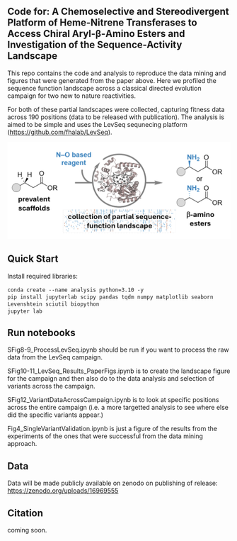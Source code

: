 ## Code for: A Chemoselective and Stereodivergent Platform of Heme-Nitrene Transferases to Access Chiral Aryl-β-Amino Esters and Investigation of the Sequence-Activity Landscape

This repo contains the code and analysis to reproduce the data mining and figures that were generated from the paper above. Here we profiled the sequence function landscape across a classical directed evolution campaign for two new to nature reactivities. 

For both of these partial landscapes were collected, capturing fitness data across 190 positions (data to be released with publication). The analysis is aimed to be simple and uses the LevSeq sequnecing platform (https://github.com/fhalab/LevSeq).

![Figure 1: TOC](figs/TOC.png)


## Quick Start

Install required libraries:

``` 
conda create --name analysis python=3.10 -y
pip install jupyterlab scipy pandas tqdm numpy matplotlib seaborn Levenshtein sciutil biopython
jupyter lab
````

## Run notebooks


SFig8-9_ProcessLevSeq.ipynb should be run if you want to process the raw data from the LevSeq campaign.  

SFig10-11_LevSeq_Results_PaperFigs.ipynb is to create the landscape figure for the campaign and then also do to the data analysis and selection of variants across the campaign.  

SFig12_VariantDataAcrossCampaign.ipynb is to look at specific positions across the entire campaign (i.e. a more targetted analysis to see where else did the specific variants appear.)

Fig4_SingleVariantValidation.ipynb is just a figure of the results from the experiments of the ones that were successful from the data mining approach.

## Data

Data will be made publicly available on zenodo on publishing of release: https://zenodo.org/uploads/16969555

## Citation

coming soon.




